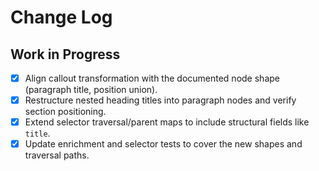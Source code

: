 # Change Log

## Work in Progress

- [x] Align callout transformation with the documented node shape (paragraph title, position union).
- [x] Restructure nested heading titles into paragraph nodes and verify section positioning.
- [x] Extend selector traversal/parent maps to include structural fields like `title`.
- [x] Update enrichment and selector tests to cover the new shapes and traversal paths.
